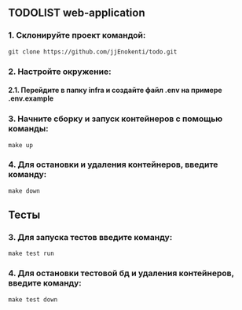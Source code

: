 ## TODOLIST web-application

### 1. Склонируйте проект командой:
    git clone https://github.com/jjEnokenti/todo.git

### 2. Настройте окружение:
#### 2.1. Перейдите в папку infra и создайте файл .env на примере .env.example

### 3. Начните сборку и запуск контейнеров с помощью команды:
    make up
### 4. Для остановки и удаления контейнеров, введите команду:
    make down

## Тесты
### 3. Для запуска тестов введите команду:
    make test run
### 4. Для остановки тестовой бд и удаления контейнеров, введите команду:
    make test down
